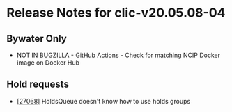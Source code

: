
# Release Notes for clic-v20.05.08-04

## Bywater Only

- NOT IN BUGZILLA - GitHub Actions - Check for matching NCIP Docker image on Docker Hub

## Hold requests

- [[27068]](http://bugs.koha-community.org/bugzilla3/show_bug.cgi?id=27068) HoldsQueue doesn't know how to use holds groups


